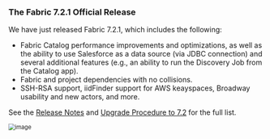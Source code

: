 ### The Fabric 7.2.1 Official Release

We have just released Fabric 7.2.1, which includes the following:

* Fabric Catalog performance improvements and optimizations, as well as the ability to use Salesforce as a data source (via JDBC connection) and several additional features (e.g., an ability to run the Discovery Job from the Catalog app).
* Fabric and project dependencies with no collisions.
*  SSH-RSA support, iidFinder support for AWS keayspaces, Broadway usability and new actors, and more.

See the [Release Notes](https://support.k2view.com/Academy/Release_Notes_And_Upgrade/V7.2/Fabric_Release_Notes_V7.2.1.pdf.html) and [Upgrade Procedure to 7.2](https://support.k2view.com/Academy/Release_Notes_And_Upgrade/V7.2/Fabric_Upgrade_Procedure_To_V7.2.pdf.html) for the full list.

<img src="images/img6.png" alt="image" style="zoom: 80%;" />

